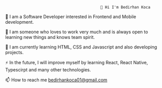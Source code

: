                                               👋 Hi I'm Bedirhan Koca
🔭 I am a Software Developer interested in Frontend and Mobile development.

🤝 I am someone who loves to work very much and is always open to learning new things and knows team spirit.

🌱 I am currently learning HTML, CSS and Javascript and also developing projects.

⚡ In the future, I will improve myself by learning React, React Native, Typescirpt and many other technologies.

📫 How to reach me bedirhankoca01@gmail.com

<!---
bedirhan37code/bedirhan37code is a ✨ special ✨ repository because its `README.md` (this file) appears on your GitHub profile.
You can click the Preview link to take a look at your changes.
--->

